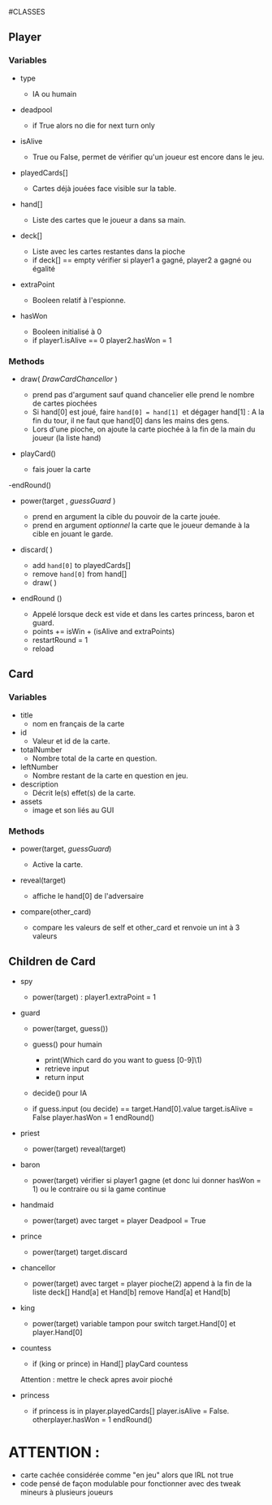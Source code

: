 #CLASSES

## Player

### Variables
- type
    + IA ou humain
    
- deadpool
    + if True alors no die for next turn only
    
- isAlive
    + True ou False, permet de vérifier qu'un joueur est encore dans le jeu.
    
- playedCards[]
    + Cartes déjà jouées face visible sur la table.
    
- hand[]
    + Liste des cartes que le joueur a dans sa main.
    
- deck[]
    + Liste avec les cartes restantes dans la pioche
    + if deck[] == empty
        vérifier si player1 a gagné, player2 a gagné ou égalité
    
- extraPoint
    + Booleen relatif à l'espionne.

- hasWon
    + Booleen initialisé à 0
    + if player1.isAlive == 0
        player2.hasWon = 1

### Methods

- draw( _DrawCardChancellor_ )
    + prend pas d'argument sauf quand chancelier elle prend le nombre de cartes piochées
    + Si hand[0] est joué, faire `hand[0] = hand[1] `et dégager hand[1] : A la fin du tour, il ne faut que hand[0] dans les mains des gens.
    + Lors d'une pioche, on ajoute la carte piochée à la fin de la main du joueur (la liste hand)

- playCard()
    + fais jouer la carte
    
-endRound()

- power(target , _guessGuard_ )

    + prend en argument la cible du pouvoir de la carte jouée.
    + prend en argument _optionnel_ la carte que le joueur demande à la cible en jouant le garde.  

- discard( )
    + add `hand[0]` to playedCards[]
    + remove `hand[0]` from hand[]
    + draw( )
        
- endRound ()
    + Appelé lorsque deck est vide et dans les cartes princess, baron et guard.
    + points += isWin + (isAlive and extraPoints)
    + restartRound = 1
    + reload
    
## Card

### Variables

- title
    + nom en français de la carte
- id
    + Valeur et id de la carte.
- totalNumber
    + Nombre total de la carte en question.
- leftNumber
    + Nombre restant de la carte en question en jeu.
- description
    + Décrit le(s) effet(s) de la carte.
- assets
    + image et son liés au GUI
    
### Methods

- power(target, _guessGuard_)
    + Active la carte.

- reveal(target)
    + affiche le hand[0] de l'adversaire

- compare(other_card)
    +  compare les valeurs de self et other_card et renvoie un int à 3 valeurs

## Children de Card

- spy 
    + power(target) : player1.extraPoint = 1
    
- guard

    + power(target, guess())
    
    + guess() pour humain
        * print(Which card do you want to guess [0-9]\1)
        * retrieve input
        * return input
        
    + decide() pour IA
    
    + if guess.input (ou decide) == target.Hand[0].value
        target.isAlive = False
        player.hasWon = 1
        endRound()
    
- priest

    + power(target)
        reveal(target)

- baron

    + power(target)
        vérifier si player1 gagne (et donc lui donner hasWon = 1) ou le contraire ou si la game continue
        
- handmaid
    
    + power(target) avec target = player
        Deadpool = True

- prince
    
    + power(target)
        target.discard
        
- chancellor

    + power(target)   avec target = player
        pioche(2)
        append à la fin de la liste deck[] Hand[a] et Hand[b]
        remove Hand[a] et Hand[b]
        
- king

    + power(target)
        variable tampon pour switch target.Hand[0] et player.Hand[0]
        
- countess

    + if (king or prince) in Hand[]
        playCard countess
        
        
    Attention : mettre le check apres avoir pioché

- princess
    + if princess is in player.playedCards[]
        player.isAlive = False.
        otherplayer.hasWon = 1
        endRound()



# ATTENTION :
- carte cachée considérée comme "en jeu" alors que IRL not true
- code pensé de façon modulable pour fonctionner avec des tweak mineurs à plusieurs joueurs